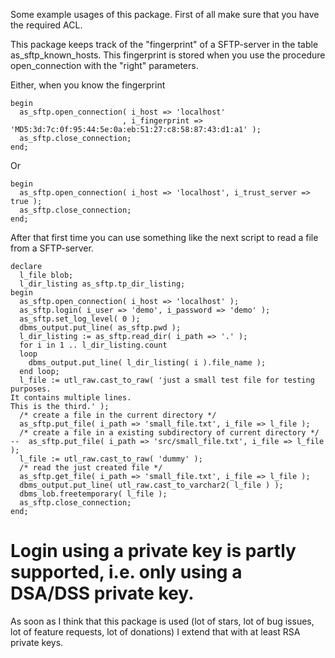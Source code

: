 Some example usages of this package.
First of all make sure that you have the required ACL.

This package keeps track of the "fingerprint" of a SFTP-server in the table as_sftp_known_hosts.
This fingerprint is stored when you use the procedure open_connection with the "right" parameters.

Either, when you know the fingerprint
<pre><code>begin
  as_sftp.open_connection( i_host => 'localhost' 
                         , i_fingerprint => 'MD5:3d:7c:0f:95:44:5e:0a:eb:51:27:c8:58:87:43:d1:a1' );
  as_sftp.close_connection;
end;</code></pre>

Or
<pre><code>begin
  as_sftp.open_connection( i_host => 'localhost', i_trust_server => true );
  as_sftp.close_connection;
end;</code></pre>

After that first time you can use something like the next script to read a file from a SFTP-server.
<pre><code>declare
  l_file blob;
  l_dir_listing as_sftp.tp_dir_listing;
begin
  as_sftp.open_connection( i_host => 'localhost' );
  as_sftp.login( i_user => 'demo', i_password => 'demo' );
  as_sftp.set_log_level( 0 );
  dbms_output.put_line( as_sftp.pwd );
  l_dir_listing := as_sftp.read_dir( i_path => '.' );
  for i in 1 .. l_dir_listing.count
  loop
    dbms_output.put_line( l_dir_listing( i ).file_name );
  end loop;
  l_file := utl_raw.cast_to_raw( 'just a small test file for testing purposes.
It contains multiple lines.
This is the third.' ); 
  /* create a file in the current directory */
  as_sftp.put_file( i_path => 'small_file.txt', i_file => l_file );  
  /* create a file in a existing subdirectory of current directory */
--  as_sftp.put_file( i_path => 'src/small_file.txt', i_file => l_file );
  l_file := utl_raw.cast_to_raw( 'dummy' );
  /* read the just created file */  
  as_sftp.get_file( i_path => 'small_file.txt', i_file => l_file );  
  dbms_output.put_line( utl_raw.cast_to_varchar2( l_file ) );
  dbms_lob.freetemporary( l_file );
  as_sftp.close_connection;
end;</code></pre>


# Login using a private key is partly supported, i.e. only using a DSA/DSS private key.
As soon as I think that this package is used (lot of stars, lot of bug issues, lot of feature requests, lot of donations) I extend that with at least RSA private keys.
